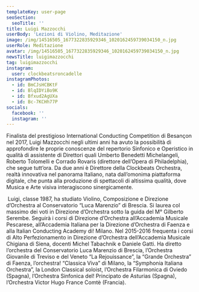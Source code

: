 ```yaml
---
templateKey: user-page
seoSection:
  seoTitle: ''
title: Luigi Mazzocchi
userBody: 'Lezioni di Violino, Meditazione'
image: /img/14516505_1677322835929346_1020162459739034150_n.jpg
userRole: Meditazione
avatar: /img/14516505_1677322835929346_1020162459739034150_n.jpg
newsTitle: luigimazzocchi
tag: luigimazzocchi
instagram:
  user: clockbeatsroncadelle
instagramPhotos:
  - id: BmCJsHCBKtF
  - id: BlqIDYiBo9K
  - id: Bfxud2AgUXa
  - id: Bc-7KCHh77P
socials:
  facebook: ''
  instagram: ''
---
```

Finalista del prestigioso International Conducting Competition di Besançon nel 2017, Luigi Mazzocchi negli ultimi anni ha avuto la possibilità di approfondire le proprie conoscenze del repertorio Sinfonico e Operistico in qualità di assistente di Direttori quali Umberto Benedetti Michelangeli, Roberto Tolomelli e Corrado Rovaris (direttore dell’Opera di Philadelphia), che segue tutt’ora.  Da due anni è Direttore della Clockbeats Orchestra, realtà innovativa nel panorama Italiano, nata dall’omonima piattaforma digitale, che punta alla produzione di spettacoli di altissima qualità, dove Musica e Arte visiva interagiscono sinergicamente.

 Luigi, classe 1987, ha studiato Violino, Composizione e Direzione d’Orchestra al Conservatorio “Luca Marenzio” di Brescia. Si laurea col massimo dei voti in Direzione d’Orchestra sotto la guida del M° Gilberto Serembe. Seguirà i corsi di Direzione d’Orchestra all’Accademia Musicale Pescarese, all’Accademia Italiana per la Direzione d’Orchestra di Faenza e alla Italian Conducting Academy di! Milano. Nel 2015-2016 frequenta i corsi di Alto Perfezionamento in Direzione d’Orchestra dell’Accademia Musicale Chigiana di Siena, docenti Michel Tabachnik e Daniele Gatti. Ha diretto l’orchestra del Conservatorio Luca Marenzio di Brescia, l’Orchestra Giovanile di Treviso e del Veneto “La Rejouissance”, la “Grande Orchestra” di Faenza, l’orchestra! “Classica Viva” di Milano, la “Symphonia Italiana Orchestra”, la London Classical soloist, l’Orchestra Filarmonica di Oviedo (Spagna), l’Orchestra Sinfonica del! Principato de Asturias (Spagna), l’Orchestra Victor Hugo France Comtè (Francia).
